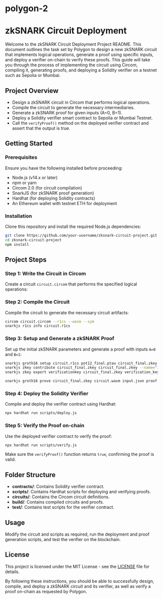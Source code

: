 # polygon-2

# zkSNARK Circuit Deployment 

Welcome to the zkSNARK Circuit Deployment Project README. This document outlines the task set by Polygon to design a new zkSNARK circuit that implements logical operations, generate a proof using specific inputs, and deploy a verifier on-chain to verify these proofs. This guide will take you through the process of implementing the circuit using Circom, compiling it, generating proofs, and deploying a Solidity verifier on a testnet such as Sepolia or Mumbai.

## Project Overview

- Design a zkSNARK circuit in Circom that performs logical operations.
- Compile the circuit to generate the necessary intermediaries.
- Generate a zkSNARK proof for given inputs (A=0, B=1).
- Deploy a Solidity verifier smart contract to Sepolia or Mumbai Testnet.
- Call the `verifyProof()` method on the deployed verifier contract and assert that the output is true.

## Getting Started

### Prerequisites

Ensure you have the following installed before proceeding:
- Node.js (v14.x or later)
- npm or yarn
- Circom 2.0 (for circuit compilation)
- SnarkJS (for zkSNARK proof generation)
- Hardhat (for deploying Solidity contracts)
- An Ethereum wallet with testnet ETH for deployment

### Installation

Clone this repository and install the required Node.js dependencies:

```bash
git clone https://github.com/your-username/zksnark-circuit-project.git
cd zksnark-circuit-project
npm install
```

## Project Steps

### Step 1: Write the Circuit in Circom

Create a circuit `circuit.circom` that performs the specified logical operations:

### Step 2: Compile the Circuit

Compile the circuit to generate the necessary circuit artifacts:

```bash
circom circuit.circom --r1cs --wasm --sym
snarkjs r1cs info circuit.r1cs
```

### Step 3: Setup and Generate a zkSNARK Proof

Set up the initial zkSNARK parameters and generate a proof with inputs `A=0` and `B=1`:

```bash
snarkjs groth16 setup circuit.r1cs pot12_final.ptau circuit_final.zkey
snarkjs zkey contribute circuit_final.zkey circuit_final.zkey --name="1st Contributor Name" -v
snarkjs zkey export verificationkey circuit_final.zkey verification_key.json

snarkjs groth16 prove circuit_final.zkey circuit.wasm input.json proof.json public.json
```

### Step 4: Deploy the Solidity Verifier

Compile and deploy the verifier contract using Hardhat:

```bash
npx hardhat run scripts/deploy.js 
```

### Step 5: Verify the Proof on-chain

Use the deployed verifier contract to verify the proof:

```bash
npx hardhat run scripts/verify.js 
```

Make sure the `verifyProof()` function returns `true`, confirming the proof is valid.

## Folder Structure

- **contracts/**: Contains Solidity verifier contract.
- **scripts/**: Contains Hardhat scripts for deploying and verifying proofs.
- **circuits/**: Contains the Circom circuit definitions.
- **build/**: Contains compiled circuits and proofs.
- **test/**: Contains test scripts for the verifier contract.

## Usage

Modify the circuit and scripts as required, run the deployment and proof generation scripts, and test the verifier on the blockchain.

## License

This project is licensed under the MIT License - see the [LICENSE](LICENSE) file for details.

By following these instructions, you should be able to successfully design, compile, and deploy a zkSNARK circuit and its verifier, as well as verify a proof on-chain as requested by Polygon.
